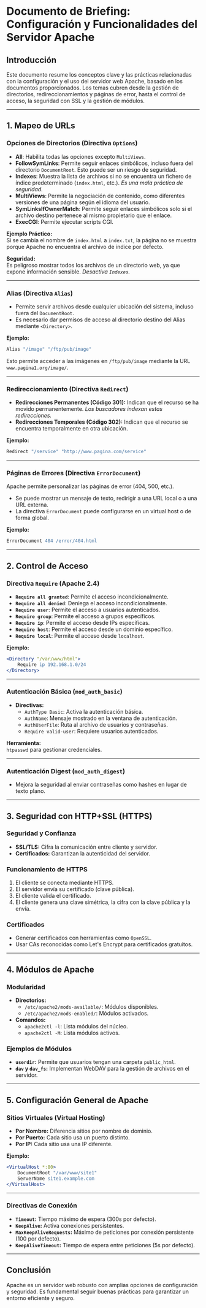 # Documento de Briefing: Configuración y Funcionalidades del Servidor Apache

## Introducción

Este documento resume los conceptos clave y las prácticas relacionadas con la configuración y el uso del servidor web Apache, basado en los documentos proporcionados. Los temas cubren desde la gestión de directorios, redireccionamientos y páginas de error, hasta el control de acceso, la seguridad con SSL y la gestión de módulos.

---

## 1. Mapeo de URLs

### Opciones de Directorios (Directiva `Options`)
- **All**: Habilita todas las opciones excepto `MultiViews`.
- **FollowSymLinks**: Permite seguir enlaces simbólicos, incluso fuera del directorio `DocumentRoot`. Esto puede ser un riesgo de seguridad.
- **Indexes**: Muestra la lista de archivos si no se encuentra un fichero de índice predeterminado (`index.html`, etc.). *Es una mala práctica de seguridad.*
- **MultiViews**: Permite la negociación de contenido, como diferentes versiones de una página según el idioma del usuario.
- **SymLinksIfOwnerMatch**: Permite seguir enlaces simbólicos solo si el archivo destino pertenece al mismo propietario que el enlace.
- **ExecCGI**: Permite ejecutar scripts CGI.

**Ejemplo Práctico:**  
Si se cambia el nombre de `index.html` a `index.txt`, la página no se muestra porque Apache no encuentra el archivo de índice por defecto.

**Seguridad:**  
Es peligroso mostrar todos los archivos de un directorio web, ya que expone información sensible. *Desactiva `Indexes`.*

---

### Alias (Directiva `Alias`)
- Permite servir archivos desde cualquier ubicación del sistema, incluso fuera del `DocumentRoot`.
- Es necesario dar permisos de acceso al directorio destino del Alias mediante `<Directory>`.

**Ejemplo:**  
```apache
Alias "/image" "/ftp/pub/image"
```
Esto permite acceder a las imágenes en `/ftp/pub/image` mediante la URL `www.pagina1.org/image/`.

---

### Redireccionamiento (Directiva `Redirect`)
- **Redirecciones Permanentes (Código 301):** Indican que el recurso se ha movido permanentemente. *Los buscadores indexan estas redirecciones.*
- **Redirecciones Temporales (Código 302):** Indican que el recurso se encuentra temporalmente en otra ubicación.

**Ejemplo:**  
```apache
Redirect "/service" "http://www.pagina.com/service"
```

---

### Páginas de Errores (Directiva `ErrorDocument`)
Apache permite personalizar las páginas de error (404, 500, etc.).

- Se puede mostrar un mensaje de texto, redirigir a una URL local o a una URL externa.
- La directiva `ErrorDocument` puede configurarse en un virtual host o de forma global.

**Ejemplo:**  
```apache
ErrorDocument 404 /error/404.html
```

---

## 2. Control de Acceso

### Directiva `Require` (Apache 2.4)
- **`Require all granted`**: Permite el acceso incondicionalmente.
- **`Require all denied`**: Deniega el acceso incondicionalmente.
- **`Require user`**: Permite el acceso a usuarios autenticados.
- **`Require group`**: Permite el acceso a grupos específicos.
- **`Require ip`**: Permite el acceso desde IPs específicas.
- **`Require host`**: Permite el acceso desde un dominio específico.
- **`Require local`**: Permite el acceso desde `localhost`.

**Ejemplo:**  
```apache
<Directory "/var/www/html">
    Require ip 192.168.1.0/24
</Directory>
```

---

### Autenticación Básica (`mod_auth_basic`)
- **Directivas:**
  - `AuthType Basic`: Activa la autenticación básica.
  - `AuthName`: Mensaje mostrado en la ventana de autenticación.
  - `AuthUserFile`: Ruta al archivo de usuarios y contraseñas.
  - `Require valid-user`: Requiere usuarios autenticados.

**Herramienta:**  
`htpasswd` para gestionar credenciales.

---

### Autenticación Digest (`mod_auth_digest`)
- Mejora la seguridad al enviar contraseñas como hashes en lugar de texto plano.

---

## 3. Seguridad con HTTP+SSL (HTTPS)

### Seguridad y Confianza
- **SSL/TLS:** Cifra la comunicación entre cliente y servidor.
- **Certificados:** Garantizan la autenticidad del servidor.

### Funcionamiento de HTTPS
1. El cliente se conecta mediante HTTPS.
2. El servidor envía su certificado (clave pública).
3. El cliente valida el certificado.
4. El cliente genera una clave simétrica, la cifra con la clave pública y la envía.

### Certificados
- Generar certificados con herramientas como `OpenSSL`.
- Usar CAs reconocidas como Let's Encrypt para certificados gratuitos.

---

## 4. Módulos de Apache

### Modularidad
- **Directorios:**
  - `/etc/apache2/mods-available/`: Módulos disponibles.
  - `/etc/apache2/mods-enabled/`: Módulos activados.
- **Comandos:**
  - `apache2ctl -l`: Lista módulos del núcleo.
  - `apache2ctl -M`: Lista módulos activos.

### Ejemplos de Módulos
- **`userdir`:** Permite que usuarios tengan una carpeta `public_html`.
- **`dav` y `dav_fs`:** Implementan WebDAV para la gestión de archivos en el servidor.

---

## 5. Configuración General de Apache

### Sitios Virtuales (Virtual Hosting)
- **Por Nombre:** Diferencia sitios por nombre de dominio.
- **Por Puerto:** Cada sitio usa un puerto distinto.
- **Por IP:** Cada sitio usa una IP diferente.

**Ejemplo:**  
```apache
<VirtualHost *:80>
    DocumentRoot "/var/www/site1"
    ServerName site1.example.com
</VirtualHost>
```

---

### Directivas de Conexión
- **`Timeout`:** Tiempo máximo de espera (300s por defecto).
- **`KeepAlive`:** Activa conexiones persistentes.
- **`MaxKeepAliveRequests`:** Máximo de peticiones por conexión persistente (100 por defecto).
- **`KeepAliveTimeout`:** Tiempo de espera entre peticiones (5s por defecto).

---

## Conclusión

Apache es un servidor web robusto con amplias opciones de configuración y seguridad. Es fundamental seguir buenas prácticas para garantizar un entorno eficiente y seguro.

